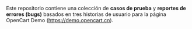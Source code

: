 Este repositorio contiene una colección de **casos de prueba** y **reportes de errores (bugs)** basados en tres historias de usuario para la página OpenCart Demo (https://demo.opencart.cn).
